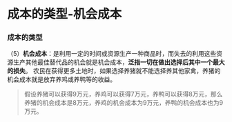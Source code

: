 # 成本的类型-机会成本


### 成本的类型
（5）**机会成本**：是利用一定的时间或资源生产一种商品时，而失去的利用这些资源生产其他最佳替代品的机会就是机会成本，**泛指一切在做出选择后其中一个最大的损失**。 农民在获得更多土地时，如果选择养猪就不能选择养其他家禽，养猪的机会成本就是放弃养鸡或养鸭等的收益。

>假设养猪可以获得9万元，养鸡可以获得7万元，养鸭可以获得8万元，那么养猪的机会成本是8万元，养鸡的机会成本为9万元，养鸭的机会成本也为9万元。